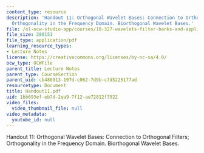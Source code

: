 ```yaml
---
content_type: resource
description: 'Handout 11: Orthogonal Wavelet Bases: Connection to Orthogonal Filters;
  Orthogonality in the Frequency Domain. Biorthogonal Wavelet Bases.'
file: /ol-ocw-studio-app/courses/18-327-wavelets-filter-banks-and-applications-spring-2003/1bb693efeb7d2ea97f12ae72812f7522_Handout11.pdf
file_size: 280151
file_type: application/pdf
learning_resource_types:
- Lecture Notes
license: https://creativecommons.org/licenses/by-nc-sa/4.0/
ocw_type: OCWFile
parent_title: Lecture Notes
parent_type: CourseSection
parent_uid: cb486913-197d-c062-7d9b-c7d5225177ad
resourcetype: Document
title: Handout11.pdf
uid: 1bb693ef-eb7d-2ea9-7f12-ae72812f7522
video_files:
  video_thumbnail_file: null
video_metadata:
  youtube_id: null
---
```

Handout 11: Orthogonal Wavelet Bases: Connection to Orthogonal Filters; Orthogonality in the Frequency Domain. Biorthogonal Wavelet Bases.